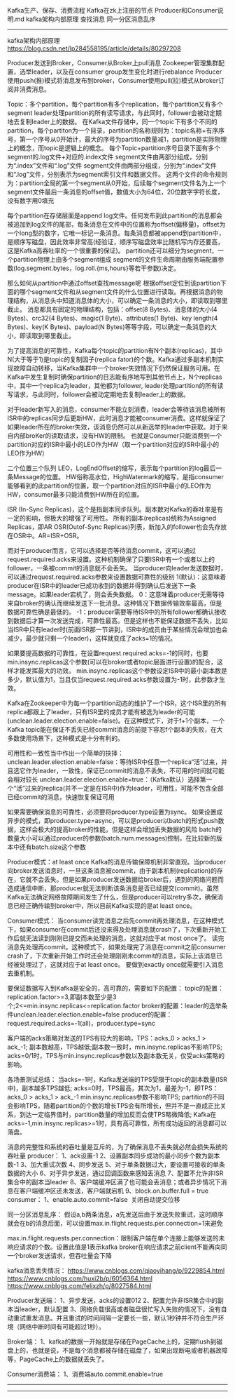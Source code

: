 Kafka生产、保存、消费流程
Kafka在zk上注册的节点
Producer和Consumer说明.md
kafka架构内部原理
查找消息
同一分区消息乱序



---------------------------------------------------------------------------------------------------------------------
kafka架构内部原理
https://blog.csdn.net/lp284558195/article/details/80297208

Producer发送到Broker，Consumer从Broker上pull消息
Zookeeper管理集群配置，选举leader，以及在consumer group发生变化时进行rebalance
Producer使用push(推)模式将消息发布到broker，Consumer使用pull(拉)模式从broker订阅并消费消息。


Topic：多个partition，每个partition有多个replication，每个partition又有多个segment
 leader处理partition的所有读写请求，与此同时，follower会被动定期地去复制leader上的数据。
在Kafka文件存储中，同一个topic下有多个不同的partition，每个partiton为一个目录，partition的名称规则为：topic名称+有序序号，第一个序号从0开始计，最大的序号为partition数量减1，partition是实际物理上的概念，而topic是逻辑上的概念。
每个Topic+partition序号目录下面有多个segment的.log文件+对应的.index文件
segment文件由两部分组成，分别为“.index”文件和“.log”文件
segment文件由两部分组成，分别为“.index”文件和“.log”文件，分别表示为segment索引文件和数据文件。
这两个文件的命令规则为：partition全局的第一个segment从0开始，后续每个segment文件名为上一个segment文件最后一条消息的offset值，数值大小为64位，20位数字字符长度，没有数字用0填充


每个partition在存储层面是append log文件。任何发布到此partition的消息都会被追加到log文件的尾部，每条消息在文件中的位置称为offset(偏移量)，offset为一个long型的数字，它唯一标记一条消息。每条消息都被append到partition中，是顺序写磁盘，因此效率非常高(经验证，顺序写磁盘效率比随机写内存还要高，这是Kafka高吞吐率的一个很重要的保证)。
partition还可以细分为segment，一个partition物理上由多个segment组成
segment的文件生命周期由服务端配置参数(log.segment.bytes，log.roll.{ms,hours}等若干参数)决定。


那么如何从partition中通过offset查找message呢
根据offset定位到该partition下面的哪个segment文件和从segment文件的什么位置进行读取。再根据消息的物理结构，从消息头中知道消息体的大小，可以确定一条消息的大小，即读取到哪里截止。
消息都具有固定的物理结构，包括：offset(8 Bytes)、消息体的大小(4 Bytes)、crc32(4 Bytes)、magic(1 Byte)、attributes(1 Byte)、key length(4 Bytes)、key(K Bytes)、payload(N Bytes)等等字段，可以确定一条消息的大小，即读取到哪里截止。


为了提高消息的可靠性，Kafka每个topic的partition有N个副本(replicas)，其中N(大于等于1)是topic的复制因子(replica fator)的个数。Kafka通过多副本机制实现故障自动转移，当Kafka集群中一个broker失效情况下仍然保证服务可用。在Kafka中发生复制时确保partition的日志能有序地写到其他节点上，N个replicas中，其中一个replica为leader，其他都为follower, leader处理partition的所有读写请求，与此同时，follower会被动定期地去复制leader上的数据。


对于leader新写入的消息，consumer不能立刻消费，leader会等待该消息被所有ISR中的replicas同步后更新HW，此时消息才能被consumer消费。这样就保证了如果leader所在的broker失效，该消息仍然可以从新选举的leader中获取。对于来自内部broKer的读取请求，没有HW的限制。
也就是Consumer只能消费到一个partition对应的ISR中最小的LEO作为HW（取一个partition对应的ISR中最小的LEO作为HW）

二个位置三个队列
LEO，LogEndOffset的缩写，表示每个partition的log最后一条Message的位置。
HW俗称高水位，HighWatermark的缩写，是指consumer能够看到的此partition的位置，取一个partition对应的ISR中最小的LEO作为HW，consumer最多只能消费到HW所在的位置。

ISR (In-Sync Replicas)，这个是指副本同步队列。副本数对Kafka的吞吐率是有一定的影响，但极大的增强了可用性。
所有的副本(replicas)统称为Assigned Replicas，即AR
OSR(Outof-Sync Replicas)列表，新加入的follower也会先存放在OSR中。AR=ISR+OSR。


而对于producer而言，它可以选择是否等待消息commit，这可以通过request.required.acks来设置。这种机制确保了只要ISR中有一个或者以上的follower，一条被commit的消息就不会丢失。
当producer向leader发送数据时，可以通过request.required.acks参数来设置数据可靠性的级别
1(默认)：这意味着producer在ISR中的leader已成功收到的数据并得到确认后发送下一条message。如果leader宕机了，则会丢失数据。
0：这意味着producer无需等待来自broker的确认而继续发送下一批消息。这种情况下数据传输效率最高，但是数据可靠性确是最低的。
-1：producer需要等待ISR中的所有follower都确认接收到数据后才算一次发送完成，可靠性最高。但是这样也不能保证数据不丢失，比如当ISR中只有leader时(前面ISR那一节讲到，ISR中的成员由于某些情况会增加也会减少，最少就只剩一个leader)，这样就变成了acks=1的情况。

如果要提高数据的可靠性，在设置request.required.acks=-1的同时，也要min.insync.replicas这个参数(可以在broker或者topic层面进行设置)的配合，这样才能发挥最大的功效。
min.insync.replicas这个参数设定ISR中的最小副本数是多少，默认值为1，当且仅当request.required.acks参数设置为-1时，此参数才生效。


Kafka在Zookeeper中为每一个partition动态的维护了一个ISR，这个ISR里的所有replica都跟上了leader，只有ISR里的成员才能有被选为leader的可能(unclean.leader.election.enable=false)。在这种模式下，对于f+1个副本，一个Kafka topic能在保证不丢失已经commit消息的前提下容忍f个副本的失败，在大多数使用场景下，这种模式是十分有利的。

可用性和一致性当中作出一个简单的抉择：
unclean.leader.election.enable=false：等待ISR中任意一个replica“活”过来，并且选它作为leader，一致性，保证已commit的消息不丢失，不可用的时间就可能会相对较长
unclean.leader.election.enable=true：（Kafka默认）选择第一个“活”过来的replica(并不一定是在ISR中)作为leader，可用性，可能不包含全部已经commit的消息，快速恢复保证可用



如果需要确保消息的可靠性，必须要将producer.type设置为sync。
如果设置成异步的模式，即producer.type=async，可以是producer以batch的形式push数据，这样会极大的提高broker的性能，但是这样会增加丢失数据的风险
batch的数量大小可以通过producer的参数(batch.num.messages)控制，在比较新的版本中还有batch.size这个参数


Producer模式：at least once
Kafka的消息传输保障机制非常直观。当producer向broker发送消息时，一旦这条消息被commit，由于副本机制(replication)的存在，它就不会丢失。但是如果producer发送数据给broker后，遇到的网络问题而造成通信中断，那producer就无法判断该条消息是否已经提交(commit)。虽然Kafka无法确定网络故障期间发生了什么，但是producer可以retry多次，确保消息已经正确传输到broker中，所以目前Kafka实现的是at least once。


Consumer模式：
当consumer读完消息之后先commit再处理消息，在这种模式下，如果consumer在commit后还没来得及处理消息就crash了，下次重新开始工作后就无法读到刚刚已提交而未处理的消息，这就对应于at most once了。
读完消息先处理再commit。这种模式下，如果处理完了消息在commit之前consumer crash了，下次重新开始工作时还会处理刚刚未commit的消息，实际上该消息已经被处理过了，这就对应于at least once。
要做到exactly once就需要引入消息去重机制。


要保证数据写入到Kafka是安全的，高可靠的，需要如下的配置：
topic的配置：replication.factor>=3,即副本数至少是3个;2<=min.insync.replicas<=replication.factor
broker的配置：leader的选举条件unclean.leader.election.enable=false
producer的配置：request.required.acks=-1(all)，producer.type=sync


客户端的acks策略对发送的TPS有较大的影响，TPS：acks_0 > acks_1 > ack_-1;
副本数越高，TPS越低;副本数一致时，min.insync.replicas不影响TPS;
acks=0/1时，TPS与min.insync.replicas参数以及副本数无关，仅受acks策略的影响。


各场景测试总结：
当acks=-1时，Kafka发送端的TPS受限于topic的副本数量(ISR中)，副本越多TPS越低;
acks=0时，TPS最高，其次为1，最差为-1，即TPS：acks_0 > acks_1 > ack_-1
min.insync.replicas参数不影响TPS;
partition的不同会影响TPS，随着partition的个数的增长TPS会有所增长，但并不是一直成正比关系，到达一定临界值时，partition数量的增加反而会使TPS略微降低;
Kafka在acks=-1,min.insync.replicas>=1时，具有高可靠性，所有成功返回的消息都可以落盘。 



消息的完整性和系统的吞吐量是互斥的，为了确保消息不丢失就必然会损失系统的吞吐量
producer：
1、ack设置-1
2、设置副本同步成功的最小同步个数为副本数-1
3、加大重试次数
4、同步发送
5、对于单条数据过大，要设置可接收的单条数据的大小
6、对于异步发送，通过回调函数来感知丢消息
7、配置不允许非ISR集合中的副本当leader
8、客户端缓冲区满了也可能会丢消息；或者异步情况下消息在客户端缓冲区还未发送，客户端就宕机
9、block.on.buffer.full = true
consumer：
1、enable.auto.commit=false  关闭自动提交位移


同一分区消息乱序：
假设a,b两条消息，a先发送后由于发送失败重试，这时顺序就会在b的消息后面，可以设置max.in.flight.requests.per.connection=1来避免

max.in.flight.requests.per.connection：限制客户端在单个连接上能够发送的未响应请求的个数。设置此值是1表示kafka broker在响应请求之前client不能再向同一个broker发送请求，但吞吐量会下降



kafka消息丢失情况：
https://www.cnblogs.com/qiaoyihang/p/9229854.html
https://www.cnblogs.com/huxi2b/p/6056364.html
https://www.cnblogs.com/felixzh/p/8027584.html

Producer发送端：
1、异步发送，acks的设置012
2、配置允许非ISR集合中的副本当leader，默认配置
3、网络负载很高或者磁盘很忙写入失败的情况下，没有自动重试重发消息。并且重试的时间间隔一定要长一些，默认1秒钟并不符合生产环境（网络中断时间有可能超过1秒）。

Broker端：
1、kafka的数据一开始就是存储在PageCache上的，定期flush到磁盘上的，也就是说，不是每个消息都被存储在磁盘了，如果出现断电或者机器故障等，PageCache上的数据就丢失了。

Consumer消费端：
1、消费端auto.commit.enable=true



---------------------------------------------------------------------------------------------------------------------




---------------------------------------------------------------------------------------------------------------------



